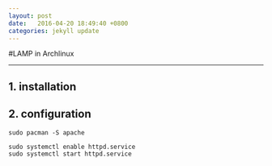 ```yaml
---
layout: post
date:   2016-04-20 18:49:40 +0800
categories: jekyll update
---
```

#LAMP in Archlinux
*******

## 1. installation

## 2. configuration

`sudo pacman -S apache`

```
sudo systemctl enable httpd.service
sudo systemctl start httpd.service
```